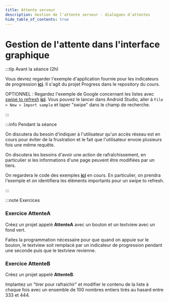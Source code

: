 ```yaml
---
title: Attente serveur
description: Gestion de l'attente serveur - dialogues d'attentes
hide_table_of_contents: true
---
```


# Gestion de l'attente dans l'interface graphique

<Row>

<Column>

:::tip Avant la séance (2h)

Vous devrez regarder l'exemple d'application fournie pour les indicateurs de progression **[ici](https://github.com/departement-info-cem/4N6-Mobile/tree/main/code/Progress)**. Il s'agit du projet Progress dans le repository du cours.

OPTIONNEL : Regardez l'exemple de Google concernant les listes avec [swipe to refresh](https://developer.android.com/training/swipe/add-swipe-interface) **[ici](https://github.com/android/views-widgets-samples/tree/main/SwipeRefreshLayoutBasic)**. Vous pouvez le lancer dans Android Studio, aller à `File > New > Import sample` et taper "swipe" dans le champ de recherche.

:::

</Column>

<Column>

:::info Pendant la séance

On discutera du besoin d'indiquer à l'utilisateur qu'un accès réseau est en cours pour éviter de la frustration et le fait que l'utilisateur envoie plusieurs fois une même requête.

On discutera les besoins d'avoir une action de rafraîchissement, en particulier si les informations d'une page peuvent être modifiées par un tiers.

On regardera le code des exemples **[ici](https://github.com/departement-info-cem/4N6-Mobile/tree/main/code/SwipeRefresh)** en cours. En particulier, on prendra l'exemple  et on identifiera les éléments importants pour un swipe to refresh.

:::

</Column>

</Row>

:::note Exercices

### Exercice AttenteA

Créez un projet appelé **AttenteA** avec un bouton et un textview avec un fond vert.

Faites la programmation nécessaire pour que quand on appuie sur le bouton, le textview soit remplacé par un indicateur de progression pendant une seconde puis que le textview revienne.

### Exercice AttenteB

Créez un projet appelé **AttenteB**.

Implantez un "tirer pour rafraichir" et modifier le contenu de la liste à chaque fois avec un ensemble de 100 nombres entiers tirés au hasard entre 333 et 444.